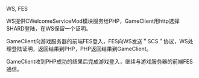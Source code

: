WS, FES

WS提供CWelcomeServiceMod模块服务给PHP，GameClient用http选择SHARD登陆，在WS保留一个证明。

GameClient向游戏服务器的前端FES登入，FES向WS发送＂SCS＂协议，WS处理登陆证明，返回结果到PHP，PHP返回结果到GameClient。

GameClient收到PHP成功的结果后完成游戏登入，继续与游戏服务器的前端FES通信。
